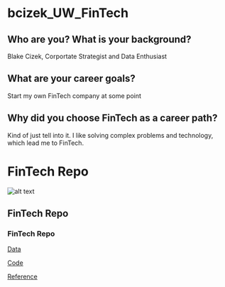 # bcizek_UW_FinTech

## Who are you? What is your background?

Blake Cizek, Corportate Strategist and Data Enthusiast 

## What are your career goals?

Start my own FinTech company at some point

## Why did you choose FinTech as a career path?

Kind of just tell into it. I like solving complex problems and technology, which lead me to FinTech.


# FinTech Repo

![alt text](https://s3.amazonaws.com/cdn-origin-etr.akc.org/wp-content/uploads/2019/04/25094535/Dubs-7.jpg "Dubs II")
## FinTech Repo
### FinTech Repo

[Data](../blob/master/data)

[Code](../blob/master/code)

[Reference](../blob/master/reference)
